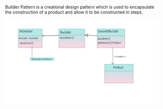 Builder Pattern is a creational design pattern which is used to encapsulate the construction of a product and allow it to be constructed in steps.

![alt text](https://github.com/xxxwarrior/Basic-Design-Patterns-Python/blob/main/Builder/diagram.jpg?raw=true)